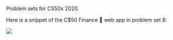 Problem sets for CS50x 2020.

Here is a snippet of the C$50 Finance  🤑   web app in problem set 8:


![](cs50_finance.gif)
